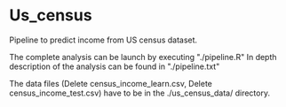 Us_census
=========

Pipeline to predict income from US census dataset.

The complete analysis can be launch by executing "./pipeline.R"
In depth description of the analysis can be found in "./pipeline.txt"

The data files (Delete census_income_learn.csv, Delete census_income_test.csv) have to be in the ./us_census_data/ directory.
